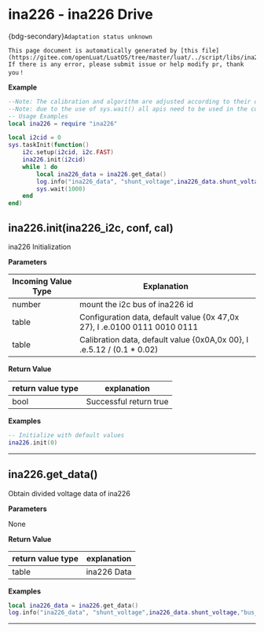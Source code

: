 # ina226 - ina226 Drive

{bdg-secondary}`Adaptation status unknown`

```{note}
This page document is automatically generated by [this file](https://gitee.com/openLuat/LuatOS/tree/master/luat/../script/libs/ina226.lua). If there is any error, please submit issue or help modify pr, thank you！
```


**Example**

```lua
--Note: The calibration and algorithm are adjusted according to their own design.
--Note: due to the use of sys.wait() all apis need to be used in the coroutine
-- Usage Examples
local ina226 = require "ina226"

local i2cid = 0
sys.taskInit(function()
    i2c.setup(i2cid, i2c.FAST)
    ina226.init(i2cid)
    while 1 do
        local ina226_data = ina226.get_data()
        log.info("ina226_data", "shunt_voltage",ina226_data.shunt_voltage,"bus_voltage",ina226_data.bus_voltage,"power",ina226_data.power,"current",ina226_data.current)
        sys.wait(1000)
    end
end)

```

## ina226.init(ina226_i2c, conf, cal)



ina226 Initialization

**Parameters**

|Incoming Value Type | Explanation|
|-|-|
|number|mount the i2c bus of ina226 id|
|table|Configuration data, default value {0x 47,0x 27}, I .e.0100 0111 0010 0111|
|table|Calibration data, default value {0x0A,0x 00}, I .e.5.12 / (0.1 * 0.02)|

**Return Value**

|return value type | explanation|
|-|-|
|bool|Successful return true|

**Examples**

```lua
-- Initialize with default values
ina226.init(0)

```

---

## ina226.get_data()



Obtain divided voltage data of ina226

**Parameters**

None

**Return Value**

|return value type | explanation|
|-|-|
|table|ina226 Data|

**Examples**

```lua
local ina226_data = ina226.get_data()
log.info("ina226_data", "shunt_voltage",ina226_data.shunt_voltage,"bus_voltage",ina226_data.bus_voltage,"power",ina226_data.power,"current",ina226_data.current)

```

---

